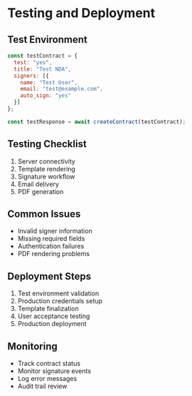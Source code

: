 # Testing and Deployment

## Test Environment
```javascript
const testContract = {
  test: "yes",
  title: "Test NDA",
  signers: [{
    name: "Test User",
    email: "test@example.com",
    auto_sign: "yes"
  }]
};

const testResponse = await createContract(testContract);
```

## Testing Checklist
1. Server connectivity
2. Template rendering
3. Signature workflow
4. Email delivery
5. PDF generation

## Common Issues
- Invalid signer information
- Missing required fields
- Authentication failures
- PDF rendering problems

## Deployment Steps
1. Test environment validation
2. Production credentials setup
3. Template finalization
4. User acceptance testing
5. Production deployment

## Monitoring
- Track contract status
- Monitor signature events
- Log error messages
- Audit trail review